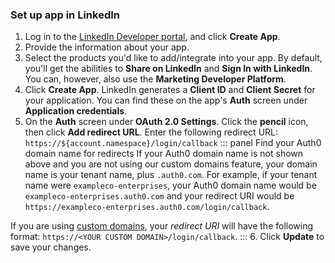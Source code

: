 ### Set up app in LinkedIn
1. Log in to the [LinkedIn Developer portal](https://www.linkedin.com/developers), and click **Create App**.
2. Provide the information about your app.
3. Select the products you'd like to add/integrate into your app. By default, you'll get the abilities to **Share on LinkedIn** and **Sign In with LinkedIn**. You can, however, also use the **Marketing Developer Platform**.
4. Click **Create App**. LinkedIn generates a **Client ID** and **Client Secret** for your application. You can find these on the app's **Auth** screen under **Application credentials**. 
5. On the **Auth** screen under **OAuth 2.0 Settings**. Click the **pencil** icon, then click **Add redirect URL**. Enter the following redirect URL:
  `https://${account.namespace}/login/callback`
::: panel Find your Auth0 domain name for redirects
If your Auth0 domain name is not shown above and you are not using our custom domains feature, your domain name is your tenant name, plus `.auth0.com`. For example, if your tenant name were `exampleco-enterprises`, your Auth0 domain name would be `exampleco-enterprises.auth0.com` and your redirect URI would be `https://exampleco-enterprises.auth0.com/login/callback`.

If you are using [custom domains](/custom-domains), your <dfn data-key="callback">redirect URI</dfn> will have the following format: `https://<YOUR CUSTOM DOMAIN>/login/callback`.
:::
6. Click **Update** to save your changes.
